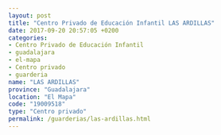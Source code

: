 ```yaml
---
layout: post
title: "Centro Privado de Educación Infantil LAS ARDILLAS"
date: 2017-09-20 20:57:05 +0200
categories:
- Centro Privado de Educación Infantil
- guadalajara
- el-mapa
- Centro privado
- guarderia
name: "LAS ARDILLAS"
province: "Guadalajara"
location: "El Mapa"
code: "19009518"
type: "Centro privado"
permalink: /guarderias/las-ardillas.html
---
```

